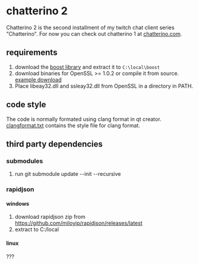 # chatterino 2

Chatterino 2 is the second installment of my twitch chat client series "Chatterino". For now you can check out chatterino 1 at [chatterino.com](http://chatterino.com).

## requirements
1. download the [boost library](https://sourceforge.net/projects/boost/files/boost/1.63.0/boost_1_63_0.zip/download) and extract it to `C:\local\boost`
2. download binaries for OpenSSL >= 1.0.2 or compile it from source. [example download](https://indy.fulgan.com/SSL/)
3. Place libeay32.dll and ssleay32.dll from OpenSSL in a directory in PATH.

## code style
The code is normally formated using clang format in qt creator. [clangformat.txt](https://github.com/fourtf/chatterino2/blob/master/clangformat.txt) contains the style file for clang format.

## third party dependencies

### submodules
1. run git submodule update --init --recursive

### rapidjson

#### windows
1. download rapidjson zip from https://github.com/miloyip/rapidjson/releases/latest
2. extract to C:/local

#### linux
???
